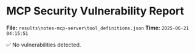# MCP Security Vulnerability Report
**File:** `results\notes-mcp-server\tool_definitions.json`
**Time:** `2025-06-21 04:15:51`

✅ No vulnerabilities detected.